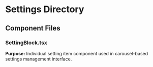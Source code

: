 # Settings Directory

## Component Files

### SettingBlock.tsx
**Purpose:** Individual setting item component used in carousel-based settings management interface.
